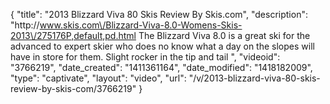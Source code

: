 {
    "title": "2013 Blizzard Viva 80 Skis Review By Skis.com",
    "description": "http:\/\/www.skis.com\/Blizzard-Viva-8.0-Womens-Skis-2013\/275176P,default,pd.html  The Blizzard Viva 8.0 is a great ski for the advanced to expert skier who does no know what a day on the slopes will have in store for them. Slight rocker in the tip and tail ",
    "videoid": "3766219",
    "date_created": "1411361164",
    "date_modified": "1418182009",
    "type": "captivate",
    "layout": "video",
    "url": "\/v\/2013-blizzard-viva-80-skis-review-by-skis-com\/3766219"
}